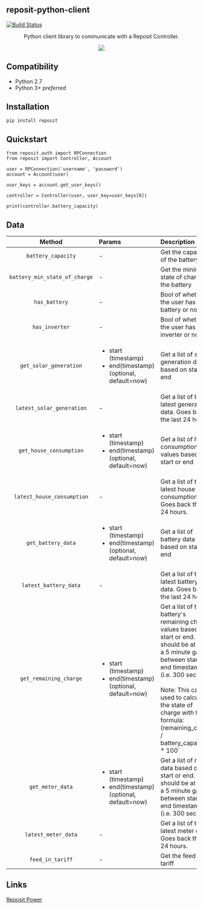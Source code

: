 ## reposit-python-client

[![Build Status](https://travis-ci.org/RepositPower/reposit-python-client.svg?branch=master)](https://travis-ci.org/RepositPower/reposit-python-client)


<p align="center">
    <span>Python client library to communicate with a Reposit Controller.</span>
</p>
<p align="center">
    <img src="https://repositpower.com/wp-content/uploads/2017/05/Reposit_13.jpg">
</p>

## Compatibility

- Python 2.7
- Python 3+ *preferred*

## Installation
```
pip install reposit
```

## Quickstart

```
from reposit.auth import RPConnection
from reposit import Controller, Account

user = RPConnection('username', 'password')
account = Account(user)

user_keys = account.get_user_keys()

controller = Controller(user, user_key=user_keys[0])

print(controller.battery_capacity)
```

## Data
| Method        | Params          | Description | Unit |
|:-------------:|:-------------|:-------------|---------|
| `battery_capacity`      | - | Get the capacity of the battery                | kWh |
| `battery_min_state_of_charge`      | -      | Get the minimum state of charge of the battery | Percentage (%)
| `has_battery` | -      | Bool of whether the user has a battery or not| True/False |
| `has_inverter` | -      | Bool of whether the user has an inverter or not| True/False |
| `get_solar_generation` | <ul><li>start (timestamp)</li><li>end(timestamp)(optional, default=now)</li></ul>  | Get a list of solar generation data based on start or end| kW |
|`latest_solar_generation`|-|Get a list of the latest generation data. Goes back the last 24 hours.| kW |
| `get_house_consumption` | <ul><li>start (timestamp)</li><li>end(timestamp)(optional, default=now)</li></ul>  | Get a list of house consumption values based on start or end| kW|
|`latest_house_consumption`|-|Get a list of the latest house consumption. Goes back the last 24 hours.| kW|
| `get_battery_data` | <ul><li>start (timestamp)</li><li>end(timestamp)(optional, default=now)</li></ul>  | Get a list of battery data based on start or end| kWh |
|`latest_battery_data`|-|Get a list of the latest battery data. Goes back the last 24 hours.| kWh |
| `get_remaining_charge` | <ul><li>start (timestamp)</li><li>end(timestamp)(optional, default=now)</li></ul>  | Get a list of the battery's remaining charge values based on start or end. There should be at least a 5 minute gap between start and end timestamps (i.e. 300 seconds)<br/><br/> Note: This can be used to calculate the state of charge with the formula: (remaining_charge / battery_capacity) * 100` | kWh
| `get_meter_data` | <ul><li>start (timestamp)</li><li>end(timestamp)(optional, default=now)</li></ul>  | Get a list of meter data based on start or end. There should be at least a 5 minute gap between start and end timestamps (i.e. 300 seconds) | kW
|`latest_meter_data`|-|Get a list of the latest meter data. Goes back the last 24 hours.| kW |
|`feed_in_tariff`|-|Get the feed-in-tariff| Dollars ($) |

## Links

[Reposit Power](https://www.repositpower.com)
